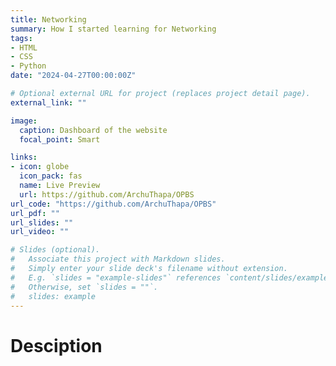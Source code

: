 ```yaml
---
title: Networking 
summary: How I started learning for Networking
tags:
- HTML
- CSS
- Python
date: "2024-04-27T00:00:00Z"

# Optional external URL for project (replaces project detail page).
external_link: ""

image:
  caption: Dashboard of the website
  focal_point: Smart

links:
- icon: globe 
  icon_pack: fas
  name: Live Preview
  url: https://github.com/ArchuThapa/OPBS
url_code: "https://github.com/ArchuThapa/OPBS"
url_pdf: ""
url_slides: ""
url_video: ""

# Slides (optional).
#   Associate this project with Markdown slides.
#   Simply enter your slide deck's filename without extension.
#   E.g. `slides = "example-slides"` references `content/slides/example-slides.md`.
#   Otherwise, set `slides = ""`.
#   slides: example
---
```



# Desciption
